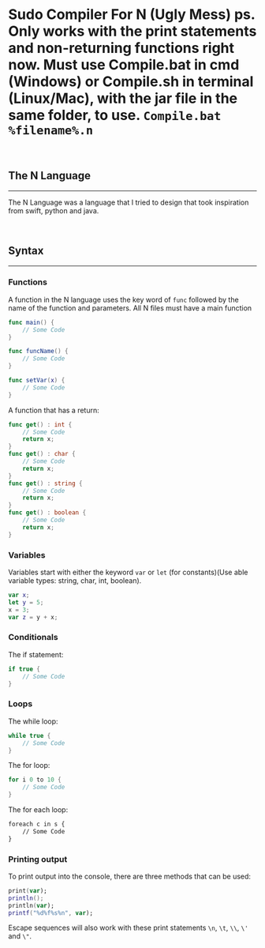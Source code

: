 # Sudo Compiler For N (Ugly Mess) ps. Only works with the print statements and non-returning functions right now. Must use Compile.bat in cmd (Windows) or Compile.sh in terminal (Linux/Mac), with the jar file in the same folder, to use. ```Compile.bat %filename%.n```

<br />

## The N Language
---
The N Language was a language that I tried to design that took inspiration from swift, python and java.

<br />

## Syntax
---
### Functions

A function in the N language uses the key word of ```func``` followed by the name of the function and parameters. All N files must have a main function

```swift
func main() {
    // Some Code
}
```

```swift
func funcName() {
    // Some Code
}

func setVar(x) {
    // Some Code
}
```

A function that has a return:

```swift
func get() : int {
    // Some Code
    return x;
}
func get() : char {
    // Some Code
    return x;
}
func get() : string {
    // Some Code
    return x;
}
func get() : boolean {
    // Some Code
    return x;
}
```

### Variables

Variables start with either the keyword ```var``` or ```let``` (for constants)(Use able variable types: string, char, int, boolean).

```swift
var x;
let y = 5;
x = 3;
var z = y + x;
```

### Conditionals

The if statement:

```swift
if true {
    // Some Code
}
```

### Loops

The while loop:

```swift
while true {
    // Some Code
}
```

The for loop:

```swift
for i 0 to 10 {
    // Some Code
}
```

The for each loop:

```vb
foreach c in s {
    // Some Code
}
```

### Printing output

To print output into the console, there are three methods that can be used:

```swift
print(var);
println();
println(var);
printf("%d%f%s%n", var);
```

Escape sequences will also work with these print statements ```\n```, ```\t```, ```\\```, ```\'``` and ```\"```.
